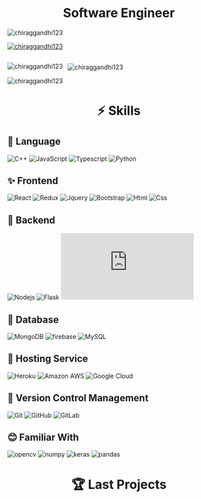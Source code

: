<h1 align="center">Software Engineer</h1>
<p align="left">
    <img src="https://komarev.com/ghpvc/?username=chiraggandhi123&label=Profile%20views&color=0e75b6&style=flat"
        alt="chiraggandhi123">
</p>
<p align="left">
    <a href="https://github.com/ryo-ma/github-profile-trophy">
        <img src="https://github-profile-trophy.vercel.app/?username=chiraggandhi123" alt="chiraggandhi123">
    </a>
</p>
<p align="left">
    <a href="https://twitter.com/" target="blank">
        <img src="https://img.shields.io/twitter/follow/bond007Chirag?style=social" alt="">
    </a>
</p>

<p>
    <img align="left"
        src="https://github-readme-stats.vercel.app/api/top-langs?username=chiraggandhi123&show_icons=true&locale=en&layout=compact"
        alt="chiraggandhi123">
</p>
<p>
    &nbsp;
    <img align="center"
        src="https://github-readme-stats.vercel.app/api?username=chiraggandhi123&show_icons=true&locale=en"
        alt="chiraggandhi123">
</p>
<p>
    <img align="center" src="https://github-readme-streak-stats.herokuapp.com/?user=chiraggandhi123&"
        alt="chiraggandhi123">
</p>
<h1 align="center">⚡ Skills</h1>

## 📝 Language

![C++](https://img.shields.io/badge/-C++-00599C?style=flat&labelColor=black&color=darkgreen&logo=c)
![JavaScript](https://img.shields.io/badge/-JavaScript-black?style=flat&labelColor=black&logo=javascript)
![Typescript](https://img.shields.io/badge/-Typescript-black?style=flat&labelColor=black&logo=typescript)
![Python](https://img.shields.io/badge/-Python-black?style=flat&labelColor=black&color=blue&logo=Python)

## ✨ Frontend

![React](https://img.shields.io/badge/-React-black?style=flat&labelColor=black&color=blue&logo=React)
![Redux](https://img.shields.io/badge/-Redux-black?style=flat&labelColor=black&color=pink&logo=Redux)
![Jquery](https://img.shields.io/badge/jQuery-black?style=flat&logo=jquery&color=white&labelColor=black)
![Bootstrap](https://img.shields.io/badge/-Bootstrap-black?style=flat&labelColor=black&color=purple&logo=bootstrap)
![Html](https://img.shields.io/badge/-Html-black?style=flat&labelColor=black&color=orange&logo=html5)
![Css](https://img.shields.io/badge/CSS3-black?style=flat&color=blue&logo=css3&labelColor=black)

## 🛒 Backend

![Nodejs](https://img.shields.io/badge/-Nodejs-black?style=flat&labelColor=black&color=darkgreen&logo=Node.js)
![Flask](https://img.shields.io/badge/-flask-black?style=flat&labelColor=black&color=green&logo=flask)
![Express](https://img.shields.io/badge/Express.js?style=flat&labelColor=black&color=blue&logo=express)

## 🧵 Database

![MongoDB](https://img.shields.io/badge/-MongoDB-darkgreen?style=flat&labelColor=black&logo=mongodb)
![firebase](https://img.shields.io/badge/-firebase-yellow?style=flat&labelColor=black&logo=firebase)
![MySQL](https://img.shields.io/badge/-MySQL-31aafb?style=flat&labelColor=black&logo=mysql)

## 🔮 Hosting Service

![Heroku](https://img.shields.io/badge/-Heroku-430098?style=flat&labelColor=black&logo=heroku)
![Amazon AWS](https://img.shields.io/badge/Amazon%20AWS-232F3E?style=flat&labelColor=black&logo=amazon-aws&color=orange)
![Google Cloud](https://img.shields.io/badge/Google%20Cloud-black?style=flat&labelColor=black&logo=google-cloud&color=blue)

## 🔌 Version Control Management

![Git](https://img.shields.io/badge/-Git-black?style=flat&labelColor=black&logo=git)
![GitHub](https://img.shields.io/badge/-GitHub-181717?style=flat&labelColor=black&logo=github)
![GitLab](https://img.shields.io/badge/-GitLab-FCA121?style=flat&labelColor=black&logo=gitlab)

## 😊 Familiar With

![opencv](https://img.shields.io/badge/-opencv-black?style=flat&labelColor=black&logo=opencv)
![numpy](https://img.shields.io/badge/-numpy-181717?style=flat&labelColor=black&logo=numpy)
![keras](https://img.shields.io/badge/-keras-FCA121?style=flat&labelColor=black&logo=keras)
![pandas](https://img.shields.io/badge/-pandas-black?style=flat&labelColor=black&logo=pandas)

<h1 align="center">🏆 Last Projects</h1>
